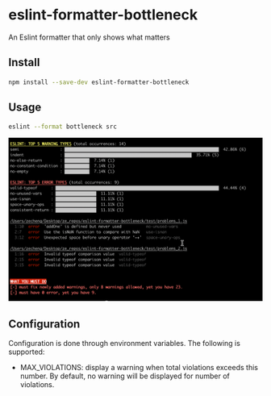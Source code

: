 # eslint-formatter-bottleneck

An Eslint formatter that only shows what matters

## Install

```sh
npm install --save-dev eslint-formatter-bottleneck
```

## Usage

```sh
eslint --format bottleneck src
```

<img width="750" alt="formatter demo" src="https://github.com/paladinze/eslint-formatter-bottleneck/blob/main/screenshots/demo.png?raw=true">


## Configuration

Configuration is done through environment variables. The following is supported:

- MAX_VIOLATIONS: display a warning when total violations exceeds this number. By default, no warning will be displayed for number of violations.